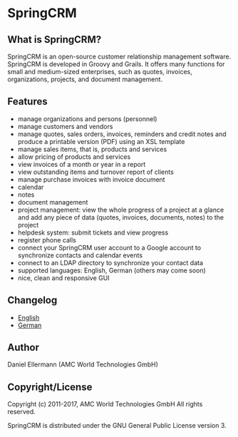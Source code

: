 SpringCRM
=========

What is SpringCRM?
------------------

SpringCRM is an open-source customer relationship management software.
SpringCRM is developed in Groovy and Grails.  It offers many functions for
small and medium-sized enterprises, such as quotes, invoices, organizations,
projects, and document management.

Features
--------

  * manage organizations and persons (personnel)
  * manage customers and vendors
  * manage quotes, sales orders, invoices, reminders and credit notes and
    produce a printable version (PDF) using an XSL template
  * manage sales items, that is, products and services
  * allow pricing of products and services
  * view invoices of a month or year in a report
  * view outstanding items and turnover report of clients
  * manage purchase invoices with invoice document
  * calendar
  * notes
  * document management
  * project management: view the whole progress of a project at a glance
    and add any piece of data (quotes, invoices, documents, notes) to the
    project
  * helpdesk system: submit tickets and view progress
  * register phone calls
  * connect your SpringCRM user account to a Google account to synchronize
    contacts and calendar events
  * connect to an LDAP directory to synchronize your contact data
  * supported languages: English, German (others may come soon)
  * nice, clean and responsive GUI

Changelog
---------

  * [English](https://github.com/dellermann/springcrm/blob/dev/src/main/resources/public/changelog.md)
  * [German](https://github.com/dellermann/springcrm/blob/dev/src/main/resources/public/changelog_de.md)

Author
------

Daniel Ellermann (AMC World Technologies GmbH)


Copyright/License
-----------------

Copyright (c) 2011-2017, AMC World Technologies GmbH
All rights reserved.

SpringCRM is distributed under the GNU General Public License version 3.

